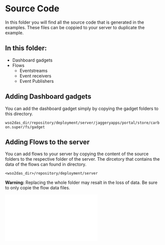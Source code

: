 # Source Code

In this folder you will find all the source code that is generated in the examples. These files can be coppied to your server to duplicate the example.

## In this folder:  
* Dashboard gadgets  
* Flows
	* Eventstreams  
	* Event receivers  
	* Event Publishers  

## Adding Dashboard gadgets

You can add the dashboard gadget simply by copying the gadget folders to this directory.  

```wso2das_dir/repository/deployment/server/jaggeryapps/portal/store/carbon.super/fs/gadget```  
## Adding Flows to the server

You can add flows to your server by copying the content of the source folders to the respective folder of the server. The dircetory that contains the data of the flows can found in directory.

```<wso2das_dir>/repository/deployment/server```  
>  
__Warning:__ Replacing the whole folder may resalt in the loss of data. Be sure to only copie the flow data files.  
>

![copy flow](img/copyflow.gf)  
